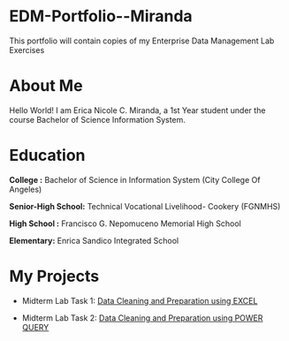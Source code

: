 # EDM-Portfolio--Miranda
This portfolio will contain copies of my Enterprise Data Management Lab Exercises

# About Me
Hello World! I am Erica Nicole C. Miranda, a 1st Year student under the course Bachelor of Science Information System.


# Education

**College :** Bachelor of Science in Information System (City College Of Angeles)

**Senior-High School:** Technical Vocational Livelihood- Cookery (FGNMHS) 

**High School :** Francisco G. Nepomuceno Memorial High School

**Elementary:** Enrica Sandico Integrated School

# My Projects

- Midterm Lab Task 1: [Data Cleaning and Preparation using EXCEL](https://github.com/itscole05/EDM-Portfolio--Miranda/tree/da1bc922b0fa8f7b343577ddfa0621bd35e1e1f3/Midterm%20Lab%20Task%201)

- Midterm Lab Task 2: [Data Cleaning and Preparation using POWER QUERY](https://github.com/itscole05/EDM-Portfolio--Miranda/tree/da1bc922b0fa8f7b343577ddfa0621bd35e1e1f3/Midterm%20Lab%20Task%202) 
  

